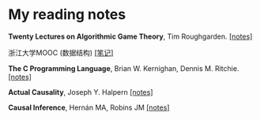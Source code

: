 # My reading notes
**Twenty Lectures on Algorithmic Game Theory**, Tim Roughgarden. [[notes]](https://github.com/GaoFangshu/Reading_Notes/blob/master/Twenty%20Lectures%20on%20Algorithmic%20Game%20Theory/Twenty%20Lectures%20on%20Algorithmic%20Game%20Theory.md)

浙江大学MOOC (数据结构) [[笔记]](https://github.com/GaoFangshu/Reading_Notes/blob/master/Data%20Structure/%E6%95%B0%E6%8D%AE%E7%BB%93%E6%9E%84%E7%AC%94%E8%AE%B0.md) 

**The C Programming Language**, Brian W. Kernighan, Dennis M. Ritchie. [[notes]](https://github.com/GaoFangshu/Reading_Notes/blob/master/The%20C%20Programming%20Language/Notes.md)

**Actual Causality**, Joseph Y. Halpern [[notes]](https://github.com/GaoFangshu/Reading_Notes/blob/master/Actual%20Causality/reading%20notes.pdf)

**Causal Inference**, Hernán MA, Robins JM [[notes]](https://github.com/GaoFangshu/Reading_Notes/blob/master/Causal%20Inference/reading%20notes.pdf) 
